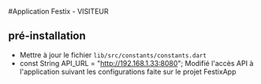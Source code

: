 #Application Festix - VISITEUR
## pré-installation 
- Mettre à jour le fichier ``lib/src/constants/constants.dart``
- const String API_URL = "http://192.168.1.33:8080";
Modifié l'accès API à l'application suivant les configurations faite sur le projet FestixApp